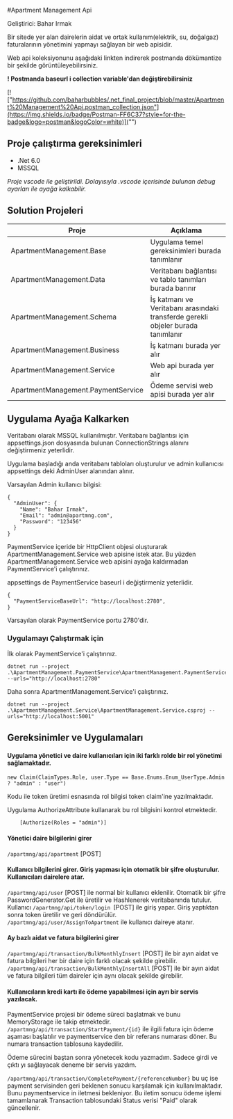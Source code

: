 #Apartment Management Api

Geliştirici: Bahar Irmak

Bir sitede yer alan dairelerin aidat ve ortak kullanım(elektrik, su, doğalgaz) faturalarının yönetimini yapmayı sağlayan bir web apisidir.

Web api koleksiyonunu aşağıdaki linkten indirerek postmanda dökümantize bir şekilde görüntüleyebilirsiniz.

**! Postmanda baseurl i collection variable'dan değiştirebilirsiniz**

[!["https://github.com/baharbubbles/.net_final_project/blob/master/Apartment%20Management%20Api.postman_collection.json"](https://img.shields.io/badge/Postman-FF6C37?style=for-the-badge&logo=postman&logoColor=white)]("")

## Proje çalıştırma gereksinimleri
- .Net 6.0
- MSSQL

*Proje vscode ile geliştirildi. Dolayısıyla .vscode içerisinde bulunan debug ayarları ile ayağa kalkabilir.*

## Solution Projeleri
| Proje      | Açıklama |
| ----------- | ----------- |
| ApartmentManagement.Base      | Uygulama temel gereksinimleri burada tanımlanır       |
| ApartmentManagement.Data   | Veritabanı bağlantısı ve tablo tanımları burada barınır        |
| ApartmentManagement.Schema   | İş katmanı ve Veritabanı arasındaki transferde gerekli objeler burada tanımlanır        |
| ApartmentManagement.Business   | İş katmanı burada yer alır        |
| ApartmentManagement.Service   | Web api burada yer alır        |
| ApartmentManagement.PaymentService   | Ödeme servisi web apisi burada yer alır        |

## Uygulama Ayağa Kalkarken
Veritabanı olarak MSSQL kullanılmıştır. Veritabanı bağlantısı için appsettings.json dosyasında bulunan ConnectionStrings alanını değiştirmeniz yeterlidir.

Uygulama başladığı anda veritabanı tabloları oluşturulur ve admin kullanıcısı appsettings deki AdminUser alanından alınır.

Varsayılan Admin kullanıcı bilgisi:
```
{
  "AdminUser": {
    "Name": "Bahar Irmak",
    "Email": "admin@apartmng.com",
    "Password": "123456"
  }
}
```

PaymentService içeride bir HttpClient objesi oluşturarak ApartmentManagement.Service web apisine istek atar. Bu yüzden ApartmentManagement.Service web apisini ayağa kaldırmadan PaymentService'i çalıştırınız.

appsettings de PaymentService baseurl i değiştirmeniz yeterlidir.
```
{
  "PaymentServiceBaseUrl": "http://localhost:2780",
}
``` 
Varsayılan olarak PaymentService portu 2780'dir.

### Uygulamayı Çalıştırmak için

İlk olarak PaymentService'i çalıştırınız.
```
dotnet run --project .\ApartmentManagement.PaymentService\ApartmentManagement.PaymentService.csproj --urls="http://localhost:2780"
```
Daha sonra ApartmentManagement.Service'i çalıştırınız.
```
dotnet run --project .\ApartmentManagement.Service\ApartmentManagement.Service.csproj --urls="http://localhost:5001"
```

## Gereksinimler ve Uygulamaları

#### Uygulama yönetici ve daire kullanıcıları için iki farklı rolde bir rol yönetimi sağlamaktadır.
```
new Claim(ClaimTypes.Role, user.Type == Base.Enums.Enum_UserType.Admin ? "admin" : "user")
```
Kodu ile token üretimi esnasında rol bilgisi token claim'ine yazılmaktadır.

Uygulama AuthorizeAttribute kullanarak bu rol bilgisini kontrol etmektedir.
```
    [Authorize(Roles = "admin")]
```

#### Yönetici daire bilgilerini girer
`/apartmng/api/apartment` [POST]

#### Kullanıcı bilgilerini girer. Giriş yapması için otomatik bir şifre oluşturulur. Kullanıcıları dairelere atar.
`/apartmng/api/user` [POST] ile normal bir kullanıcı eklenilir.
Otomatik bir şifre PasswordGenerator.Get ile üretilir ve Hashlenerek veritabanında tutulur.
Kullanıcı `/apartmng/api/token/login `[POST] ile giriş yapar. Giriş yaptıktan sonra token üretilir ve geri döndürülür.
`/apartmng/api/user/AssignToApartment` ile kullanıcı daireye atanır.

#### Ay bazlı aidat ve fatura bilgilerini girer
`/apartmng/api/transaction/BulkMonthlyInsert` [POST] ile bir ayın aidat ve fatura bilgileri her bir daire için farklı olacak şekilde girebilir.
`/apartmng/api/transaction/BulkMonthlyInsertAll` [POST] ile bir ayın aidat ve fatura bilgileri tüm daireler için aynı olacak şekilde girebilir.

#### Kullanıcıların kredi kartı ile ödeme yapabilmesi için ayrı bir servis yazılacak.

PaymentService projesi bir ödeme süreci başlatmak ve bunu MemoryStorage ile takip etmektedir.
`/apartmng/api/transaction/StartPayment/{id}` ile ilgili fatura için ödeme aşaması başlatılır ve paymentservice den bir referans numarası döner. Bu numara transaction tablosuna kaydedilir.

Ödeme sürecini baştan sonra yönetecek kodu yazmadım. Sadece girdi ve çıktı yı sağlayacak deneme bir servis yazdım.

`/apartmng/api/transaction/CompletePayment/{referenceNumber}` bu uç ise payment servisinden geri beklenen sonucu karşılamak için kullanılmaktadır. Bunu paymentservice in iletmesi bekleniyor. Bu iletim sonucu ödeme işlemi tamamlanarak Transaction tablosundaki Status verisi "Paid" olarak güncellenir.